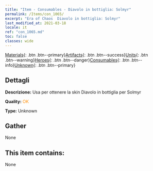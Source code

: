 ```yaml
---
title: "Item - Consumables - Diavolo in bottiglia: Solmyr"
permalink: /Items/con_1065/
excerpt: "Era of Chaos  Diavolo in bottiglia: Solmyr"
last_modified_at: 2021-03-18
locale: it
ref: "con_1065.md"
toc: false
classes: wide
---
```

 [Materials](/it/Items/){: .btn .btn--primary}[Artifacts](/it/Items/Artifacts/){: .btn .btn--success}[Units](/it/Items/Units/){: .btn .btn--warning}[Heroes](/it/Items/Heroes/){: .btn .btn--danger}[Consumables](/it/Items/Consumables/){: .btn .btn--info}[Unknown](/it/Items/Unknown/){: .btn .btn--primary}

## Dettagli
 **Descrizione:** Usa per ottenere la skin Diavolo in bottiglia per Solmyr

 **Quality:** <span style="color: #FF8C00">OK</span>

 **Type:** Unknown

## Gather

  None

## This item contains:

  None

